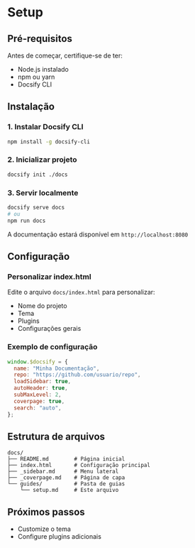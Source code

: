 # Setup

## Pré-requisitos

Antes de começar, certifique-se de ter:

- Node.js instalado
- npm ou yarn
- Docsify CLI

## Instalação

### 1. Instalar Docsify CLI

```bash
npm install -g docsify-cli
```

### 2. Inicializar projeto

```bash
docsify init ./docs
```

### 3. Servir localmente

```bash
docsify serve docs
# ou
npm run docs
```

A documentação estará disponível em `http://localhost:8080`

## Configuração

### Personalizar index.html

Edite o arquivo `docs/index.html` para personalizar:

- Nome do projeto
- Tema
- Plugins
- Configurações gerais

### Exemplo de configuração

```javascript
window.$docsify = {
  name: "Minha Documentação",
  repo: "https://github.com/usuario/repo",
  loadSidebar: true,
  autoHeader: true,
  subMaxLevel: 2,
  coverpage: true,
  search: "auto",
};
```

## Estrutura de arquivos

```
docs/
├── README.md        # Página inicial
├── index.html       # Configuração principal
├── _sidebar.md      # Menu lateral
├── _coverpage.md    # Página de capa
└── guides/          # Pasta de guias
    └── setup.md     # Este arquivo
```

## Próximos passos

- Customize o tema
- Configure plugins adicionais
